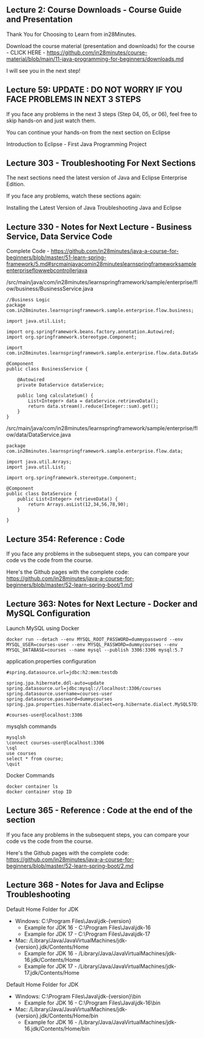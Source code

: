 ## Lecture 2: Course Downloads - Course Guide and Presentation

Thank You for Choosing to Learn from in28Minutes.

Download the course material (presentation and downloads) for the course - CLICK HERE - https://github.com/in28minutes/course-material/blob/main/11-java-programming-for-beginners/downloads.md

I will see you in the next step!

## Lecture 59: UPDATE : DO NOT WORRY IF YOU FACE PROBLEMS IN NEXT 3 STEPS

If you face any problems in the next 3 steps (Step 04, 05, or 06), feel free to skip hands-on and just watch them.

You can continue your hands-on from the next section on Eclipse

Introduction to Eclipse - First Java Programming Project

## Lecture 303 - Troubleshooting For Next Sections

The next sections need the latest version of Java and Eclipse Enterprise Edition.

If you face any problems, watch these sections again:

Installing the Latest Version of Java
Troubleshooting Java and Eclipse

## Lecture 330 - Notes for Next Lecture - Business Service, Data Service Code

Complete Code - https://github.com/in28minutes/java-a-course-for-beginners/blob/master/51-learn-spring-framework/5.md#srcmainjavacomin28minuteslearnspringframeworksampleenterpriseflowwebcontrollerjava

/src/main/java/com/in28minutes/learnspringframework/sample/enterprise/flow/business/BusinessService.java
```
//Business Logic
package com.in28minutes.learnspringframework.sample.enterprise.flow.business;

import java.util.List;

import org.springframework.beans.factory.annotation.Autowired;
import org.springframework.stereotype.Component;

import com.in28minutes.learnspringframework.sample.enterprise.flow.data.DataService;

@Component
public class BusinessService {
	
	@Autowired
	private DataService dataService;
	
	public long calculateSum() {
		List<Integer> data = dataService.retrieveData();
		return data.stream().reduce(Integer::sum).get();
	}
}
```

/src/main/java/com/in28minutes/learnspringframework/sample/enterprise/flow/data/DataService.java
```
package com.in28minutes.learnspringframework.sample.enterprise.flow.data;

import java.util.Arrays;
import java.util.List;

import org.springframework.stereotype.Component;

@Component
public class DataService {
	public List<Integer> retrieveData() {
		return Arrays.asList(12,34,56,78,90);
	}
	
}
```

## Lecture 354: Reference : Code

If you face any problems in the subsequent steps, you can compare your code vs the code from the course.

Here's the Github pages with the complete code: https://github.com/in28minutes/java-a-course-for-beginners/blob/master/52-learn-spring-boot/1.md

## Lecture 363: Notes for Next Lecture - Docker and MySQL Configuration

Launch MySQL using Docker
```
docker run --detach --env MYSQL_ROOT_PASSWORD=dummypassword --env MYSQL_USER=courses-user --env MYSQL_PASSWORD=dummycourses --env MYSQL_DATABASE=courses --name mysql --publish 3306:3306 mysql:5.7
```

application.properties configuration
```
#spring.datasource.url=jdbc:h2:mem:testdb

spring.jpa.hibernate.ddl-auto=update
spring.datasource.url=jdbc:mysql://localhost:3306/courses
spring.datasource.username=courses-user
spring.datasource.password=dummycourses
spring.jpa.properties.hibernate.dialect=org.hibernate.dialect.MySQL57Dialect

#courses-user@localhost:3306
```


mysqlsh commands
```
mysqlsh
\connect courses-user@localhost:3306
\sql
use courses
select * from course;
\quit
```

Docker Commands
```
docker container ls
docker container stop ID
```

## Lecture 365 - Reference : Code at the end of the section

If you face any problems in the subsequent steps, you can compare your code vs the code from the course.

Here's the Github pages with the complete code: https://github.com/in28minutes/java-a-course-for-beginners/blob/master/52-learn-spring-boot/2.md

## Lecture 368 - Notes for Java and Eclipse Troubleshooting

Default Home Folder for JDK
- Windows: C:\Program Files\Java\jdk-{version}
	- Example for JDK 16 - C:\Program Files\Java\jdk-16
	- Example for JDK 17 - C:\Program Files\Java\jdk-17
- Mac: /Library/Java/JavaVirtualMachines/jdk-{version}.jdk/Contents/Home
	- Example for JDK 16 - /Library/Java/JavaVirtualMachines/jdk-16.jdk/Contents/Home
	- Example for JDK 17 - /Library/Java/JavaVirtualMachines/jdk-17.jdk/Contents/Home

Default Home Folder for JDK
- Windows: C:\Program Files\Java\jdk-{version}\bin
	- Example for JDK 16 - C:\Program Files\Java\jdk-16\bin
- Mac: /Library/Java/JavaVirtualMachines/jdk-{version}.jdk/Contents/Home/bin
	- Example for JDK 16 - /Library/Java/JavaVirtualMachines/jdk-16.jdk/Contents/Home/bin